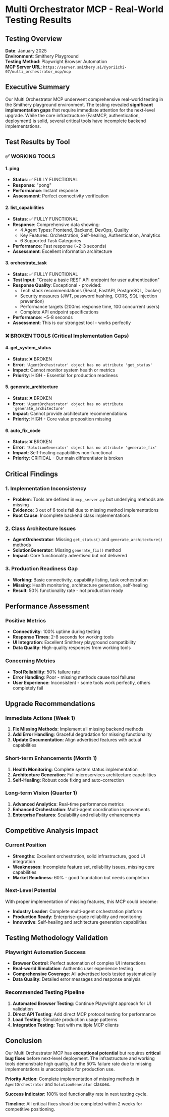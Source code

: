 # Multi Orchestrator MCP - Real-World Testing Results

## Testing Overview

**Date**: January 2025  
**Environment**: Smithery Playground  
**Testing Method**: Playwright Browser Automation  
**MCP Server URL**: `https://server.smithery.ai/@yoriichi-07/multi_orchestrator_mcp/mcp`

## Executive Summary

Our Multi Orchestrator MCP underwent comprehensive real-world testing in the Smithery playground environment. The testing revealed **significant implementation gaps** that require immediate attention for the next-level upgrade. While the core infrastructure (FastMCP, authentication, deployment) is solid, several critical tools have incomplete backend implementations.

## Test Results by Tool

### ✅ WORKING TOOLS

#### 1. ping
- **Status**: ✅ FULLY FUNCTIONAL
- **Response**: "pong"
- **Performance**: Instant response
- **Assessment**: Perfect connectivity verification

#### 2. list_capabilities  
- **Status**: ✅ FULLY FUNCTIONAL
- **Response**: Comprehensive data showing:
  - 4 Agent Types: Frontend, Backend, DevOps, Quality
  - Key Features: Orchestration, Self-healing, Authentication, Analytics
  - 6 Supported Task Categories
- **Performance**: Fast response (~2-3 seconds)
- **Assessment**: Excellent information architecture

#### 3. orchestrate_task
- **Status**: ✅ FULLY FUNCTIONAL
- **Test Input**: "Create a basic REST API endpoint for user authentication"
- **Response Quality**: Exceptional - provided:
  - Tech stack recommendations (React, FastAPI, PostgreSQL, Docker)
  - Security measures (JWT, password hashing, CORS, SQL injection prevention)
  - Performance targets (200ms response time, 100 concurrent users)
  - Complete API endpoint specifications
- **Performance**: ~5-8 seconds
- **Assessment**: This is our strongest tool - works perfectly

### ❌ BROKEN TOOLS (Critical Implementation Gaps)

#### 4. get_system_status
- **Status**: ❌ BROKEN
- **Error**: `'AgentOrchestrator' object has no attribute 'get_status'`
- **Impact**: Cannot monitor system health or metrics
- **Priority**: HIGH - Essential for production readiness

#### 5. generate_architecture
- **Status**: ❌ BROKEN  
- **Error**: `'AgentOrchestrator' object has no attribute 'generate_architecture'`
- **Impact**: Cannot provide architecture recommendations
- **Priority**: HIGH - Core value proposition missing

#### 6. auto_fix_code
- **Status**: ❌ BROKEN
- **Error**: `'SolutionGenerator' object has no attribute 'generate_fix'`
- **Impact**: Self-healing capabilities non-functional
- **Priority**: CRITICAL - Our main differentiator is broken

## Critical Findings

### 1. Implementation Inconsistency
- **Problem**: Tools are defined in `mcp_server.py` but underlying methods are missing
- **Evidence**: 3 out of 6 tools fail due to missing method implementations
- **Root Cause**: Incomplete backend class implementations

### 2. Class Architecture Issues
- **AgentOrchestrator**: Missing `get_status()` and `generate_architecture()` methods
- **SolutionGenerator**: Missing `generate_fix()` method
- **Impact**: Core functionality advertised but not delivered

### 3. Production Readiness Gap
- **Working**: Basic connectivity, capability listing, task orchestration
- **Missing**: Health monitoring, architecture generation, self-healing
- **Result**: 50% functionality rate - not production ready

## Performance Assessment

### Positive Metrics
- **Connectivity**: 100% uptime during testing
- **Response Times**: 2-8 seconds for working tools
- **UI Integration**: Excellent Smithery playground compatibility
- **Data Quality**: High-quality responses from working tools

### Concerning Metrics  
- **Tool Reliability**: 50% failure rate
- **Error Handling**: Poor - missing methods cause tool failures
- **User Experience**: Inconsistent - some tools work perfectly, others completely fail

## Upgrade Recommendations

### Immediate Actions (Week 1)
1. **Fix Missing Methods**: Implement all missing backend methods
2. **Add Error Handling**: Graceful degradation for missing functionality
3. **Update Documentation**: Align advertised features with actual capabilities

### Short-term Enhancements (Month 1)
1. **Health Monitoring**: Complete system status implementation
2. **Architecture Generation**: Full microservices architecture capabilities
3. **Self-Healing**: Robust code fixing and auto-correction

### Long-term Vision (Quarter 1)
1. **Advanced Analytics**: Real-time performance metrics
2. **Enhanced Orchestration**: Multi-agent coordination improvements
3. **Enterprise Features**: Scalability and reliability enhancements

## Competitive Analysis Impact

### Current Position
- **Strengths**: Excellent orchestration, solid infrastructure, good UI integration
- **Weaknesses**: Incomplete feature set, reliability issues, missing core capabilities
- **Market Readiness**: 60% - good foundation but needs completion

### Next-Level Potential
With proper implementation of missing features, this MCP could become:
- **Industry Leader**: Complete multi-agent orchestration platform
- **Production Ready**: Enterprise-grade reliability and monitoring
- **Innovative**: Self-healing and architecture generation capabilities

## Testing Methodology Validation

### Playwright Automation Success
- **Browser Control**: Perfect automation of complex UI interactions
- **Real-world Simulation**: Authentic user experience testing
- **Comprehensive Coverage**: All advertised tools tested systematically
- **Data Quality**: Detailed error messages and response analysis

### Recommended Testing Pipeline
1. **Automated Browser Testing**: Continue Playwright approach for UI validation
2. **Direct API Testing**: Add direct MCP protocol testing for performance
3. **Load Testing**: Simulate production usage patterns
4. **Integration Testing**: Test with multiple MCP clients

## Conclusion

Our Multi Orchestrator MCP has **exceptional potential** but requires **critical bug fixes** before next-level deployment. The infrastructure and working tools demonstrate high quality, but the 50% failure rate due to missing implementations is unacceptable for production use.

**Priority Action**: Complete implementation of missing methods in `AgentOrchestrator` and `SolutionGenerator` classes.

**Success Indicator**: 100% tool functionality rate in next testing cycle.

**Timeline**: All critical fixes should be completed within 2 weeks for competitive positioning.